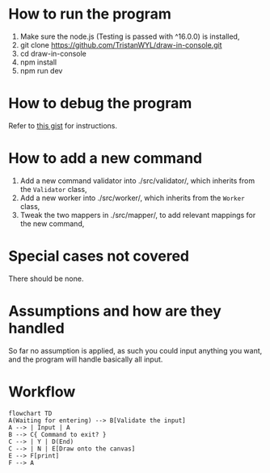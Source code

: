 # How to run the program

1. Make sure the node.js (Testing is passed with ^16.0.0) is installed,
2. git clone https://github.com/TristanWYL/draw-in-console.git
3. cd draw-in-console
4. npm install
5. npm run dev

# How to debug the program

Refer to [this gist](https://gist.github.com/TristanWYL/8bc8f9828146b2b9dd8fbbf91b78547e) for instructions.

# How to add a new command

1. Add a new command validator into ./src/validator/, which inherits from the `Validator` class,
2. Add a new worker into ./src/worker/, which inherits from the `Worker` class,
3. Tweak the two mappers in ./src/mapper/, to add relevant mappings for the new command,
   
# Special cases not covered

There should be none.

# Assumptions and how are they handled

So far no assumption is applied, as such you could input anything you want, and the program will handle basically all input.

# Workflow

```mermaid
flowchart TD
A(Waiting for entering) --> B[Validate the input]
A --> | Input | A
B --> C{ Command to exit? }
C --> | Y | D(End)
C --> | N | E[Draw onto the canvas]
E --> F[print]
F --> A
```

